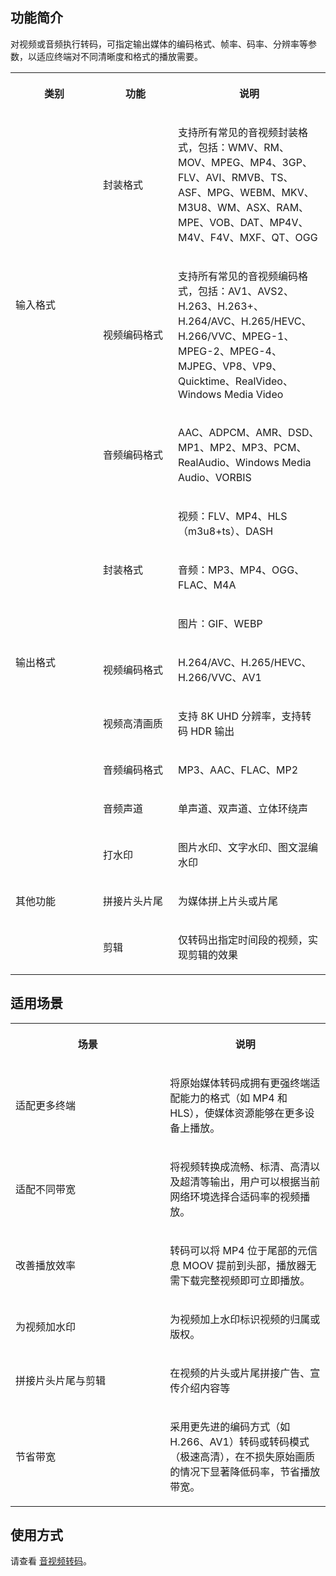﻿## 功能简介
对视频或音频执行转码，可指定输出媒体的编码格式、帧率、码率、分辨率等参数，以适应终端对不同清晰度和格式的播放需要。
<melo-data data-src="{}" data-version="2.1.0"></melo-data><table ><colgroup><col  width="155px"><col  width="132px"><col  width="260px"></colgroup>
<tbody>
<tr>
<th   colspan="1" rowspan="1" align="" valign=""><p>类别</p></td>
 <th   colspan="1" rowspan="1" align="" valign=""><p>功能</p></td>
 <th   colspan="1" rowspan="1" align="" valign=""><p>说明</p></td>
 </tr>

<tr>
<td   colspan="1" rowspan="3" align="" valign=""><p>输入格式</p></td>
 <td   colspan="1" rowspan="1" align="" valign=""><p>封装格式</p></td>
 <td   colspan="1" rowspan="1" align="" valign=""><p>支持所有常见的音视频封装格式，包括：WMV、RM、MOV、MPEG、MP4、3GP、FLV、AVI、RMVB、TS、ASF、MPG、WEBM、MKV、M3U8、WM、ASX、RAM、MPE、VOB、DAT、MP4V、M4V、F4V、MXF、QT、OGG</p></td>
 </tr>

<tr>
<td   colspan="1" rowspan="1" align="" valign=""><p>视频编码格式</p></td>
 <td   colspan="1" rowspan="1" align="" valign=""><p>支持所有常见的音视频编码格式，包括：AV1、AVS2、H.263、H.263+、H.264/AVC、H.265/HEVC、H.266/VVC、MPEG-1、MPEG-2、MPEG-4、MJPEG、VP8、VP9、Quicktime、RealVideo、Windows Media Video</p></td>
 </tr>

<tr>
<td   colspan="1" rowspan="1" align="" valign=""><p>音频编码格式</p></td>
 <td   colspan="1" rowspan="1" align="" valign=""><p>AAC、ADPCM、AMR、DSD、MP1、MP2、MP3、PCM、RealAudio、Windows Media Audio、VORBIS</p></td>
 </tr>

<tr>
<td   colspan="1" rowspan="7" align="" valign=""><p>输出格式</p></td>
 <td   colspan="1" rowspan="3" align="" valign=""><p>封装格式</p></td>
 <td   colspan="1" rowspan="1" align="" valign=""><p>视频：FLV、MP4、HLS（m3u8+ts）、DASH</p></td>
 </tr>

<tr>
<td   colspan="1" rowspan="1" align="" valign=""><p>音频：MP3、MP4、OGG、FLAC、M4A</p></td>
 </tr>

<tr>
<td   colspan="1" rowspan="1" align="" valign=""><p>图片：GIF、WEBP</p></td>
 </tr>

<tr>
<td   colspan="1" rowspan="1" align="" valign=""><p>视频编码格式</p></td>
 <td   colspan="1" rowspan="1" align="" valign=""><p>H.264/AVC、H.265/HEVC、H.266/VVC、AV1</p></td>
 </tr>

<tr>
<td   colspan="1" rowspan="1" align="" valign=""><p>视频高清画质</p></td>
 <td   colspan="1" rowspan="1" align="" valign=""><p>支持 8K UHD 分辨率，支持转码 HDR 输出</p></td>
 </tr>

<tr>
<td   colspan="1" rowspan="1" align="" valign=""><p>音频编码格式</p></td>
 <td   colspan="1" rowspan="1" align="" valign=""><p>MP3、AAC、FLAC、MP2</p></td>
 </tr>

<tr>
<td   colspan="1" rowspan="1" align="" valign=""><p>音频声道</p></td>
 <td   colspan="1" rowspan="1" align="" valign=""><p>单声道、双声道、立体环绕声</p></td>
 </tr>

<tr>
<td   colspan="1" rowspan="3" align="" valign=""><p>其他功能</p></td>
 <td   colspan="1" rowspan="1" align="" valign=""><p>打水印</p></td>
 <td   colspan="1" rowspan="1" align="" valign=""><p>图片水印、文字水印、图文混编水印</p></td>
 </tr>

<tr>
<td   colspan="1" rowspan="1" align="" valign=""><p>拼接片头片尾</p></td>
 <td   colspan="1" rowspan="1" align="" valign=""><p>为媒体拼上片头或片尾</p></td>
 </tr>

<tr>
<td   colspan="1" rowspan="1" align="" valign=""><p>剪辑</p></td>
 <td   colspan="1" rowspan="1" align="" valign=""><p>仅转码出指定时间段的视频，实现剪辑的效果</p></td>
 </tr>

</tbody>
</table>

## 适用场景
<melo-data data-src="{}" data-version="2.1.0"></melo-data><table ><colgroup><col  width="301px"><col  width="301px"></colgroup>
<tbody>
<tr>
<th   colspan="1" rowspan="1" align="" valign=""><p>场景</p></td>
 <th   colspan="1" rowspan="1" align="" valign=""><p>说明</p></td>
 </tr>

<tr>
<td   colspan="1" rowspan="1" align="" valign=""><p>适配更多终端</p></td>
 <td   colspan="1" rowspan="1" align="" valign=""><p>将原始媒体转码成拥有更强终端适配能力的格式（如 MP4 和 HLS），使媒体资源能够在更多设备上播放。</p></td>
 </tr>

<tr>
<td   colspan="1" rowspan="1" align="" valign=""><p>适配不同带宽</p></td>
 <td   colspan="1" rowspan="1" align="" valign=""><p>将视频转换成流畅、标清、高清以及超清等输出，用户可以根据当前网络环境选择合适码率的视频播放。</p></td>
 </tr>

<tr>
<td   colspan="1" rowspan="1" align="" valign=""><p>改善播放效率</p></td>
 <td   colspan="1" rowspan="1" align="" valign=""><p>转码可以将 MP4 位于尾部的元信息 MOOV 提前到头部，播放器无需下载完整视频即可立即播放。 </p></td>
 </tr>

<tr>
<td   colspan="1" rowspan="1" align="" valign=""><p>为视频加水印</p></td>
 <td   colspan="1" rowspan="1" align="" valign=""><p>为视频加上水印标识视频的归属或版权。</p></td>
 </tr>

<tr>
<td   colspan="1" rowspan="1" align="" valign=""><p>拼接片头片尾与剪辑</p></td>
 <td   colspan="1" rowspan="1" align="" valign=""><p>在视频的片头或片尾拼接广告、宣传介绍内容等</p></td>
 </tr>

<tr>
<td   colspan="1" rowspan="1" align="" valign=""><p>节省带宽</p></td>
 <td   colspan="1" rowspan="1" align="" valign=""><p>采用更先进的编码方式（如 H.266、AV1）转码或转码模式（极速高清），在不损失原始画质的情况下显著降低码率，节省播放带宽。</p></td>
</tr>

</tbody>
</table>

## 使用方式
请查看 [音视频转码](https://cloud.tencent.com/document/product/266/33478)。


 